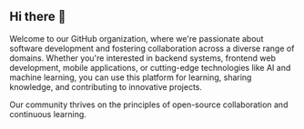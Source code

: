 ## Hi there 👋

Welcome to our GitHub organization, where we're passionate about software development and fostering collaboration across a diverse range of domains. Whether you're interested in backend systems, frontend web development, mobile applications, or cutting-edge technologies like AI and machine learning, you can use this platform for learning, sharing knowledge, and contributing to innovative projects.

Our community thrives on the principles of open-source collaboration and continuous learning.

